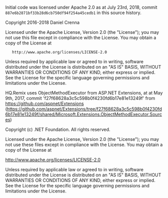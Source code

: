 Initial code was licensed under Apache 2.0 as at July 23rd, 2018, commit `887e6b2871bf33b28d6cb750df94f254a45cedb1` in this source history.

   Copyright 2016-2018 Daniel Crenna

   Licensed under the Apache License, Version 2.0 (the "License");
   you may not use this file except in compliance with the License.
   You may obtain a copy of the License at

       http://www.apache.org/licenses/LICENSE-2.0

   Unless required by applicable law or agreed to in writing, software
   distributed under the License is distributed on an "AS IS" BASIS,
   WITHOUT WARRANTIES OR CONDITIONS OF ANY KIND, either express or implied.
   See the License for the specific language governing permissions and
   limitations under the License.

HQ.Remix uses ObjectMethodExecutor from ASP.NET Extensions, at at May 9th, 2017, commit 'f27f68628a3c5c598b0f4230fd6b17e81e13249f' 
from https://github.com/aspnet/Extensions (https://github.com/aspnet/Extensions/tree/f27f68628a3c5c598b0f4230fd6b17e81e13249f/shared/Microsoft.Extensions.ObjectMethodExecutor.Sources)

Copyright (c) .NET Foundation. All rights reserved.

Licensed under the Apache License, Version 2.0 (the "License"); you may not use
these files except in compliance with the License. You may obtain a copy of the
License at

http://www.apache.org/licenses/LICENSE-2.0

Unless required by applicable law or agreed to in writing, software distributed
under the License is distributed on an "AS IS" BASIS, WITHOUT WARRANTIES OR
CONDITIONS OF ANY KIND, either express or implied. See the License for the
specific language governing permissions and limitations under the License.